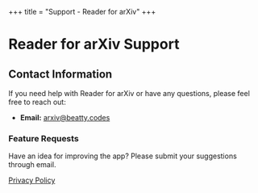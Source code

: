+++
title = "Support - Reader for arXiv"
+++

# Reader for arXiv Support

## Contact Information

If you need help with Reader for arXiv or have any questions, please feel free to reach out:

- **Email:** arxiv@beatty.codes

### Feature Requests
Have an idea for improving the app? Please submit your suggestions through email.

[Privacy Policy](/apps/reader-for-arxiv/privacy) 